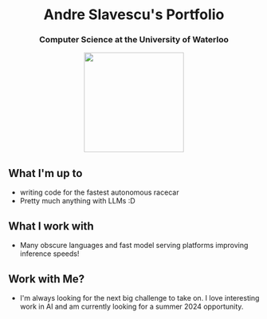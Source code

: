 <h1 align="center">Andre Slavescu's Portfolio</h1>
<h3 align="center">Computer Science at the University of Waterloo</h1>
<p align="center"> <img src="https://komarev.com/ghpvc/?username=AndreSlavescu" width="200px" /> </p>

## What I'm up to
- writing code for the fastest autonomous racecar
- Pretty much anything with LLMs :D

## What I work with
- Many obscure languages and fast model serving platforms improving inference speeds!

## Work with Me?
- I'm always looking for the next big challenge to take on. I love interesting work in AI and am currently looking for a summer 2024 opportunity.


